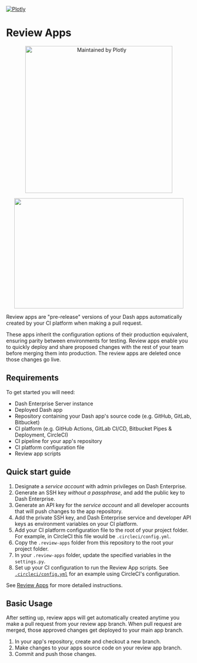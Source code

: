 [![Plotly](https://circleci.com/gh/plotly/dash-enterprise-review-apps.svg?style=shield)](<LINK>)

# Review Apps

<div align="center">
  <a href="https://dash.plotly.com/project-maintenance">
    <img src="https://dash.plotly.com/assets/images/maintained-by-plotly.png" width="400px" alt="Maintained by Plotly">
  </a>
</div>


<p align="center">
  <img width="460" height="300" src="https://user-images.githubusercontent.com/11036740/110763533-fe7af480-821f-11eb-9103-829e5ebb6a12.png">
</p>

Review apps are "pre-release" versions of your Dash apps automatically
created by your CI platform when making a pull request.

These apps inherit the configuration options of their production equivalent,
ensuring parity between environments for testing. Review apps enable you to
quickly deploy and share proposed changes with the rest of your team before
merging them into production. The review apps are deleted once those changes
go live.

## Requirements

To get started you will need:

* Dash Enterprise Server instance
* Deployed Dash app
* Repository containing your Dash app's source code
    (e.g. GitHub, GitLab, Bitbucket)
* CI platform (e.g. GitHub Actions, GitLab CI/CD, Bitbucket Pipes & 
    Deployment, CircleCI)
* CI pipeline for your app's repository
* CI platform configuration file
* Review app scripts

## Quick start guide

1. Designate a *service account* with admin privileges on Dash Enterprise.
2. Generate an SSH key *without a passphrase*, and add the public key to
    Dash Enterprise.
3. Generate an API key for the *service account* and all developer accounts that will push changes to the app repository.
4. Add the private SSH key, and Dash Enterprise service and developer API keys as environment variables on your CI platform.
5. Add your CI platform configuration file to the root of your project folder. For example, in CircleCI this file would be `.circleci/config.yml`.
6. Copy the `.review-apps` folder from this repository to the root your project folder.
7. In your `.review-apps` folder, update the specified variables in the `settings.py`.
8. Set up your CI configuration to run the Review App scripts. See [`.circleci/config.yml`](https://github.com/plotly/dash-enterprise-review-apps/tree/main/.circleci) for an example using CircleCI's configuration.


See [Review Apps](https://dash.plotly.com/dash-enterprise/review-apps) for more detailed instructions.

## Basic Usage

After setting up, review apps will get automatically created anytime you make a pull request from your review app branch. When pull request are merged, those approved changes get deployed to your main app branch.

1. In your app's repository, create and checkout a new branch.
2. Make changes to your apps source code on your review app branch.
3. Commit and push those changes.

